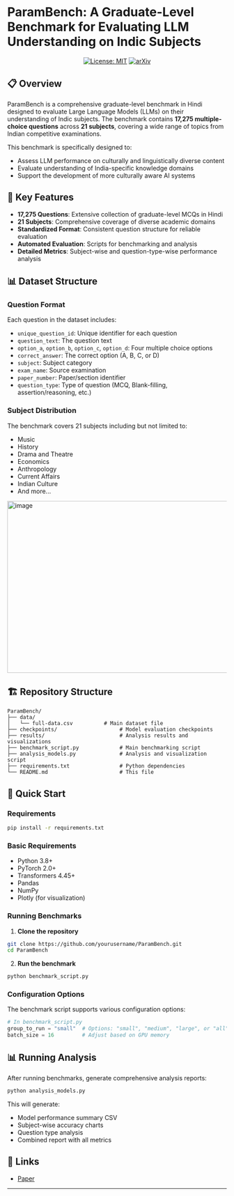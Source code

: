 # ParamBench: A Graduate-Level Benchmark for Evaluating LLM Understanding on Indic Subjects

<div align="center">

[![License: MIT](https://img.shields.io/badge/License-MIT-yellow.svg)](https://opensource.org/licenses/MIT)
[![arXiv](https://img.shields.io/badge/arXiv-2508.16185-f9f107.svg)](https://arxiv.org/pdf/2508.16185)
</div>

## 📋 Overview

ParamBench is a comprehensive graduate-level benchmark in Hindi designed to evaluate Large Language Models (LLMs) on their understanding of Indic subjects. The benchmark contains **17,275 multiple-choice questions** across **21 subjects**, covering a wide range of topics from Indian competitive examinations.

This benchmark is specifically designed to:
- Assess LLM performance on culturally and linguistically diverse content
- Evaluate understanding of India-specific knowledge domains
- Support the development of more culturally aware AI systems

## 🎯 Key Features

- **17,275 Questions**: Extensive collection of graduate-level MCQs in Hindi
- **21 Subjects**: Comprehensive coverage of diverse academic domains
- **Standardized Format**: Consistent question structure for reliable evaluation
- **Automated Evaluation**: Scripts for benchmarking and analysis
- **Detailed Metrics**: Subject-wise and question-type-wise performance analysis

## 📊 Dataset Structure

### Question Format
Each question in the dataset includes:
- `unique_question_id`: Unique identifier for each question
- `question_text`: The question text
- `option_a`, `option_b`, `option_c`, `option_d`: Four multiple choice options
- `correct_answer`: The correct option (A, B, C, or D)
- `subject`: Subject category
- `exam_name`: Source examination
- `paper_number`: Paper/section identifier
- `question_type`: Type of question (MCQ, Blank-filling, assertion/reasoning, etc.)

### Subject Distribution
The benchmark covers 21 subjects including but not limited to:
- Music
- History
- Drama and Theatre
- Economics
- Anthropology
- Current Affairs
- Indian Culture
- And more...

<img width="682" height="395" alt="image" src="https://github.com/user-attachments/assets/65a7350f-26c1-46de-9c3a-d2828296ddca" />


## 🏗️ Repository Structure

```
ParamBench/
├── data/
│   └── full-data.csv          # Main dataset file
├── checkpoints/                    # Model evaluation checkpoints
├── results/                        # Analysis results and visualizations
├── benchmark_script.py             # Main benchmarking script
├── analysis_models.py              # Analysis and visualization script
├── requirements.txt                # Python dependencies
└── README.md                       # This file
```

## 🚀 Quick Start

### Requirements

```bash
pip install -r requirements.txt
```

### Basic Requirements
- Python 3.8+
- PyTorch 2.0+
- Transformers 4.45+
- Pandas
- NumPy
- Plotly (for visualization)

### Running Benchmarks

1. **Clone the repository**
```bash
git clone https://github.com/yourusername/ParamBench.git
cd ParamBench
```

2. **Run the benchmark**
```bash
python benchmark_script.py
```

### Configuration Options

The benchmark script supports various configuration options:

```python
# In benchmark_script.py
group_to_run = "small"  # Options: "small", "medium", "large", or "all"
batch_size = 16         # Adjust based on GPU memory
```


## 📊 Running Analysis

After running benchmarks, generate comprehensive analysis reports:

```bash
python analysis_models.py
```

This will generate:
- Model performance summary CSV
- Subject-wise accuracy charts
- Question type analysis
- Combined report with all metrics

## 🔗 Links

- [Paper](https://arxiv.org/abs/2508.16185)

---
